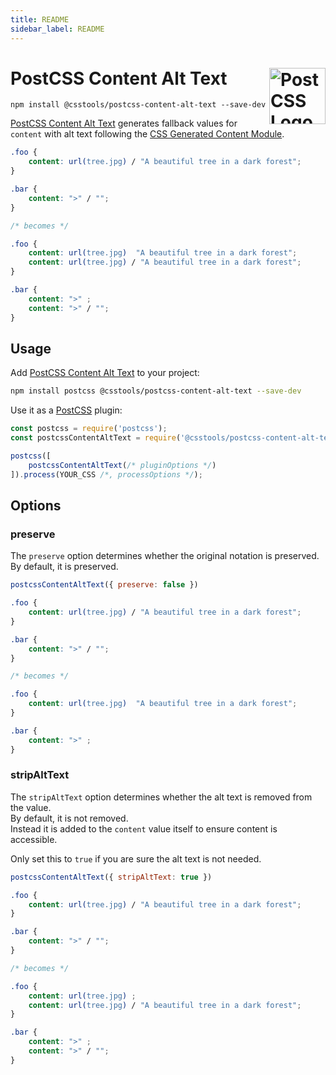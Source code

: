 ```yaml
---
title: README
sidebar_label: README
---
```

# PostCSS Content Alt Text [<img src="https://postcss.github.io/postcss/logo.svg" alt="PostCSS Logo" width="90" height="90" align="right">][PostCSS]

`npm install @csstools/postcss-content-alt-text --save-dev`

[PostCSS Content Alt Text] generates fallback values for `content` with alt text following the [CSS Generated Content Module].

```css
.foo {
	content: url(tree.jpg) / "A beautiful tree in a dark forest";
}

.bar {
	content: ">" / "";
}

/* becomes */

.foo {
	content: url(tree.jpg)  "A beautiful tree in a dark forest";
	content: url(tree.jpg) / "A beautiful tree in a dark forest";
}

.bar {
	content: ">" ;
	content: ">" / "";
}
```

## Usage

Add [PostCSS Content Alt Text] to your project:

```bash
npm install postcss @csstools/postcss-content-alt-text --save-dev
```

Use it as a [PostCSS] plugin:

```js
const postcss = require('postcss');
const postcssContentAltText = require('@csstools/postcss-content-alt-text');

postcss([
	postcssContentAltText(/* pluginOptions */)
]).process(YOUR_CSS /*, processOptions */);
```



## Options

### preserve

The `preserve` option determines whether the original notation
is preserved. By default, it is preserved.

```js
postcssContentAltText({ preserve: false })
```

```css
.foo {
	content: url(tree.jpg) / "A beautiful tree in a dark forest";
}

.bar {
	content: ">" / "";
}

/* becomes */

.foo {
	content: url(tree.jpg)  "A beautiful tree in a dark forest";
}

.bar {
	content: ">" ;
}
```

### stripAltText

The `stripAltText` option determines whether the alt text is removed from the value.  
By default, it is not removed.  
Instead it is added to the `content` value itself to ensure content is accessible.

Only set this to `true` if you are sure the alt text is not needed.

```js
postcssContentAltText({ stripAltText: true })
```

```css
.foo {
	content: url(tree.jpg) / "A beautiful tree in a dark forest";
}

.bar {
	content: ">" / "";
}

/* becomes */

.foo {
	content: url(tree.jpg) ;
	content: url(tree.jpg) / "A beautiful tree in a dark forest";
}

.bar {
	content: ">" ;
	content: ">" / "";
}
```

[cli-url]: https://github.com/csstools/postcss-plugins/actions/workflows/test.yml?query=workflow/test
[css-url]: https://cssdb.org/#content-alt-text
[discord]: https://discord.gg/bUadyRwkJS
[npm-url]: https://www.npmjs.com/package/@csstools/postcss-content-alt-text

[PostCSS]: https://github.com/postcss/postcss
[PostCSS Content Alt Text]: https://github.com/csstools/postcss-plugins/tree/main/plugins/postcss-content-alt-text
[CSS Generated Content Module]: https://drafts.csswg.org/css-content/#content-property

